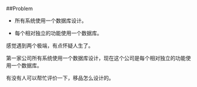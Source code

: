 ﻿##Problem

* 所有系统使用一个数据库设计。

* 每个相对独立的功能使用一个数据库。


感觉遇到两个极端，有点怀疑人生了。

第一家公司所有系统使用一个数据库设计，现在这个公司是每个相对独立的功能使用一个数据库。

有没有人可以帮忙评价一下，移品怎么设计的。
